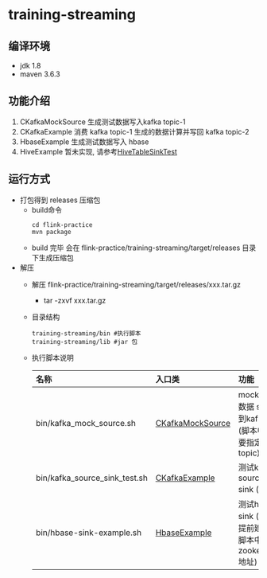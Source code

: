 # training-streaming

## 编译环境

- jdk 1.8
- maven 3.6.3

## 功能介绍

1. CKafkaMockSource 生成测试数据写入kafka topic-1
2. CKafkaExample 消费 kafka topic-1 生成的数据计算并写回 kafka topic-2
3. HbaseExample 生成测试数据写入 hbase
4. HiveExample 暂未实现,
   请参考[HiveTableSinkTest](https://github.com/apache/flink/blob/release-1.10/flink-connectors/flink-connector-hive/src/test/java/org/apache/flink/connectors/hive/HiveTableSinkTest.java)

## 运行方式

- 打包得到 releases 压缩包
    - build命令
      ```shell
      cd flink-practice
      mvn package
      ```
    - build 完毕 会在 flink-practice/training-streaming/target/releases 目录下生成压缩包
- 解压
    - 解压 flink-practice/training-streaming/target/releases/xxx.tar.gz
        - tar -zxvf xxx.tar.gz
    - 目录结构
      ```text
      training-streaming/bin #执行脚本
      training-streaming/lib #jar 包
      ```
    - 执行脚本说明

      | 名称 | 入口类 | 功能 |
      | :---- | :---- | :---- |
      | bin/kafka_mock_source.sh | [CKafkaMockSource](src/main/scala/com/winfred/streamming/kafka/KafkaMockSource.scala) | mock 测试数据 sink 到kafka (脚本中需要指定topic) |
      | bin/kafka_source_sink_test.sh | [CKafkaExample](src/main/scala/com/winfred/streamming/example/CKafkaExample.scala) | 测试kafka source sink (同上)|
      | bin/hbase-sink-example.sh | [HbaseExample](src/main/scala/com/winfred/streamming/example/HbaseExample.scala) | 测试hbase sink (需要提前建表, 脚本中指定 zookeeper地址) |
    

